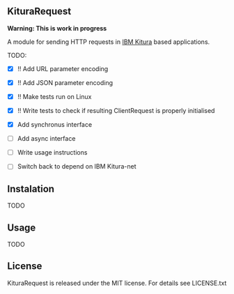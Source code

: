 KituraRequest
-------------

**Warning: This is work in progress**

A module for sending HTTP requests in [IBM Kitura](https://github.com/IBM-Swift/Kitura) based applications.

TODO:
- [x] !! Add URL parameter encoding
- [x] !! Add JSON parameter encoding 
- [x] !! Make tests run on Linux
- [x] !! Write tests to check if resulting ClientRequest is properly initialised
- [x] Add synchronus interface
- [ ] Add async interface
- [ ] Write usage instructions
- [ ] Switch back to depend on IBM Kitura-net
 

## Instalation
TODO

## Usage
TODO

## License
KituraRequest is released under the MIT license. For details see LICENSE.txt